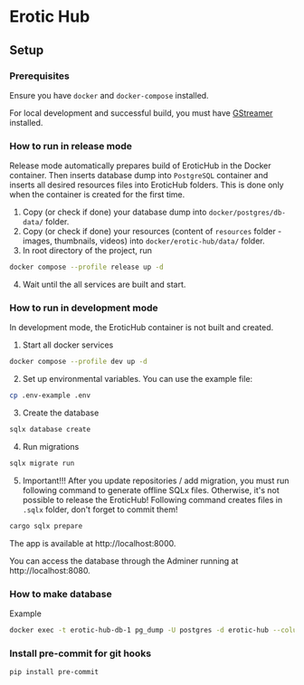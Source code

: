# Erotic Hub

## Setup

### Prerequisites

Ensure you have `docker` and `docker-compose` installed.

For local development and successful build, you must have [GStreamer](https://gstreamer.freedesktop.org/) installed.

### How to run in release mode

Release mode automatically prepares build of EroticHub in the Docker container. Then inserts database dump into
`PostgreSQL` container and inserts all desired resources files
into EroticHub folders. This is done only when the container is created for the first time.

1. Copy (or check if done) your database dump into `docker/postgres/db-data/` folder.
2. Copy (or check if done) your resources (content of `resources` folder - images, thumbnails, videos) into
   `docker/erotic-hub/data/` folder.
3. In root directory of the project, run

```bash
docker compose --profile release up -d
```

4. Wait until the all services are built and start.

### How to run in development mode

In development mode, the EroticHub container is not built and created.

1. Start all docker services

```bash
docker compose --profile dev up -d
```

2. Set up environmental variables. You can use the example file:

```bash
cp .env-example .env
```

3. Create the database

```bash
sqlx database create
```

4. Run migrations

```bash
sqlx migrate run
```

5. Important!!! After you update repositories / add migration, you must run following command to generate offline SQLx
   files. Otherwise, it's not possible to release the EroticHub! Following command creates files in `.sqlx` folder,
   don't forget to commit them!

```bash
cargo sqlx prepare
```

The app is available at http://localhost:8000.

You can access the database through the Adminer running at http://localhost:8080.

### How to make database

Example

```bash
docker exec -t erotic-hub-db-1 pg_dump -U postgres -d erotic-hub --column-inserts --create > docker/postgres/db-data/dump2.sql
```

### Install pre-commit for git hooks

```bash
pip install pre-commit
```
